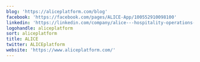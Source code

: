 ```yaml
---
blog: 'https://aliceplatform.com/blog'
facebook: 'https://facebook.com/pages/ALICE-App/100552910098100'
linkedin: 'https://linkedin.com/company/alice---hospitality-operations-platform'
logohandle: aliceplatform
sort: aliceplatform
title: ALICE
twitter: ALICEplatform
website: 'https://www.aliceplatform.com/'
---
```

